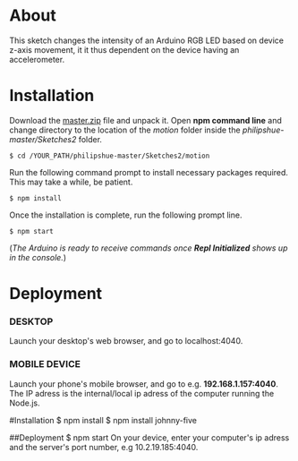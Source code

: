 # About

This sketch changes the intensity of an Arduino RGB LED based on device z-axis movement, it it thus dependent on the device having an accelerometer.

# Installation

Download the [master.zip](https://github.com/tanerolcxy/philipshue/archive/master.zip) file and unpack it. Open **npm command line** and change directory to the location of the *motion* folder inside the *philipshue-master/Sketches2* folder. 
```
$ cd /YOUR_PATH/philipshue-master/Sketches2/motion
```
Run the following command prompt to install necessary packages required. This may take a while, be patient.
```
$ npm install
```
Once the installation is complete, run the following prompt line. 
```
$ npm start
```
(*The Arduino is ready to receive commands once **Repl Initialized** shows up in the console.*)

# Deployment

### DESKTOP
Launch your desktop's web browser, and go to localhost:4040.

### MOBILE DEVICE
Launch your phone's mobile browser, and go to e.g. **192.168.1.157:4040**. The IP adress is the internal/local ip adress of the computer running the Node.js.


#Installation
$ npm install
$ npm install johnny-five

##Deployment
$ npm start
On your device, enter your computer's ip adress and the server's port number, e.g 10.2.19.185:4040.
